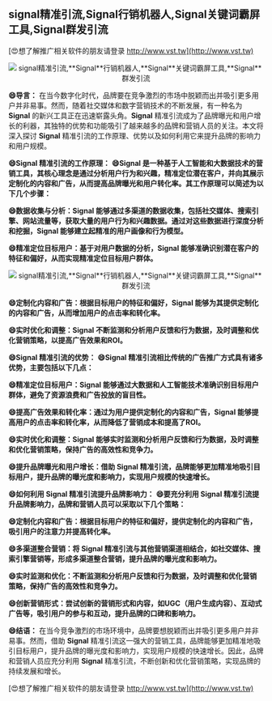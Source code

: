 ## **signal精准引流,**Signal**行销机器人,**Signal**关键词霸屏工具,**Signal**群发引流**

[😍想了解推广相关软件的朋友请登录 http://www.vst.tw](http://www.vst.tw)

 <center><img src="https://vst.tw/MP4/tuiguang/png/0.png" alt="signal精准引流,**Signal**行销机器人,**Signal**关键词霸屏工具,**Signal**群发引流"></center>

**😄导言：**
在当今数字化时代，品牌要在竞争激烈的市场中脱颖而出并吸引更多用户并非易事。然而，随着社交媒体和数字营销技术的不断发展，有一种名为 **Signal** 的新兴工具正在迅速崭露头角。**Signal** 精准引流成为了品牌曝光和用户增长的利器，其独特的优势和功能吸引了越来越多的品牌和营销人员的关注。本文将深入探讨 **Signal** 精准引流的工作原理、优势以及如何利用它来提升品牌的影响力和用户规模。

**😄**Signal** 精准引流的工作原理：**
**😄**Signal** 是一种基于人工智能和大数据技术的营销工具，其核心理念是通过分析用户行为和兴趣，精准定位潜在客户，并向其展示定制化的内容和广告，从而提高品牌曝光和用户转化率。其工作原理可以简述为以下几个步骤：**

**😄数据收集与分析：**Signal** 能够通过多渠道的数据收集，包括社交媒体、搜索引擎、网站流量等，获取大量的用户行为和兴趣数据。通过对这些数据进行深度分析和挖掘，**Signal** 能够建立起精准的用户画像和行为模型。**

**😄精准定位目标用户：基于对用户数据的分析，**Signal** 能够准确识别潜在客户的特征和偏好，从而实现精准定位目标用户群体。**

 <center><img src="https://vst.tw/MP4/tuiguang/png/6.png" alt="signal精准引流,**Signal**行销机器人,**Signal**关键词霸屏工具,**Signal**群发引流"></center>

**😄定制化内容和广告：根据目标用户的特征和偏好，**Signal** 能够为其提供定制化的内容和广告，从而增加用户的点击率和转化率。**

**😄实时优化和调整：**Signal** 不断监测和分析用户反馈和行为数据，及时调整和优化营销策略，以提高广告效果和ROI。**

**😄**Signal** 精准引流的优势：**
**😄**Signal** 精准引流相比传统的广告推广方式具有诸多优势，主要包括以下几点：**

**😄精准定位目标用户：**Signal** 能够通过大数据和人工智能技术准确识别目标用户群体，避免了资源浪费和广告投放的盲目性。**

**😄提高广告效果和转化率：通过为用户提供定制化的内容和广告，**Signal** 能够提高用户的点击率和转化率，从而降低了营销成本和提高了ROI。**

**😄实时优化和调整：**Signal** 能够实时监测和分析用户反馈和行为数据，及时调整和优化营销策略，保持广告的高效性和竞争力。**

**😄提升品牌曝光和用户增长：借助 **Signal** 精准引流，品牌能够更加精准地吸引目标用户，提升品牌的曝光度和影响力，实现用户规模的快速增长。**

**😄如何利用 **Signal** 精准引流提升品牌影响力：**
**😄要充分利用 **Signal** 精准引流提升品牌影响力，品牌和营销人员可以采取以下几个策略：**

**😄定制化内容和广告：根据目标用户的特征和偏好，提供定制化的内容和广告，吸引用户的注意力并提高转化率。**

**😄多渠道整合营销：将 **Signal** 精准引流与其他营销渠道相结合，如社交媒体、搜索引擎营销等，形成多渠道整合营销，提升品牌的曝光度和影响力。**

**😄实时监测和优化：不断监测和分析用户反馈和行为数据，及时调整和优化营销策略，保持广告的高效性和竞争力。**

**😄创新营销形式：尝试创新的营销形式和内容，如UGC（用户生成内容）、互动式广告等，吸引用户的参与和互动，提升品牌的口碑和影响力。**

**😄结语：**
在当今竞争激烈的市场环境中，品牌要想脱颖而出并吸引更多用户并非易事。然而，借助 **Signal** 精准引流这一强大的营销工具，品牌能够更加精准地吸引目标用户，提升品牌的曝光度和影响力，实现用户规模的快速增长。因此，品牌和营销人员应充分利用 **Signal** 精准引流，不断创新和优化营销策略，实现品牌的持续发展和增长。

[😍想了解推广相关软件的朋友请登录 http://www.vst.tw](http://www.vst.tw)



